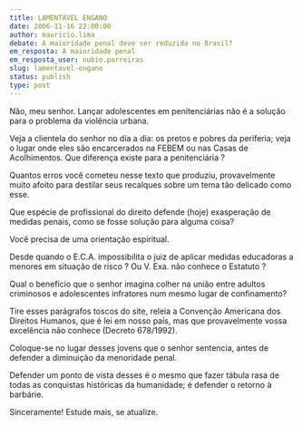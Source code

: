 ```yaml
---
title: LAMENTÁVEL ENGANO
date: 2006-11-16 22:00:00
author: mauricio.lima
debate: A maioridade penal deve ser reduzida no Brasil?
em_resposta: A maioridade penal
em_resposta_user: nubio.parreiras
slug: lamentavel-engano
status: publish 
type: post
---
```


  

Não, meu senhor. Lançar adolescentes em penitenciárias não é a solução para o problema da violência urbana.   

Veja a clientela do senhor no dia a dia: os pretos e pobres da periferia; veja o lugar onde eles são encarcerados na FEBEM ou nas Casas de Acolhimentos. Que diferença existe para a penitenciária ?  

Quantos erros você cometeu nesse texto que produziu, provavelmente muito afoito para destilar seus recalques sobre um tema tão delicado como esse.  

Que espécie de profissional do direito defende (hoje) exasperação de medidas penais, como se fosse solução para alguma coisa?  

Você precisa de uma orientação espiritual.  

Desde quando o E.C.A. impossibilita o juiz de aplicar medidas educadoras a menores em situação de risco ? Ou V. Exa. não conhece o Estatuto ?  

Qual o benefício que o senhor imagina colher na união entre adultos criminosos e adolescentes infratores num mesmo lugar de confinamento?  

Tire esses parágrafos toscos do site, releia a Convenção Americana dos Direitos Humanos, que é lei em nosso país, mas que provavelmente vossa excelência não conhece (Decreto 678/1992).  

Coloque-se no lugar desses jovens que o senhor sentencia, antes de defender a diminuição da menoridade penal.  

Defender um ponto de vista desses é o mesmo que fazer tábula rasa de todas as conquistas históricas da humanidade; é defender o retorno à barbárie.  

Sinceramente! Estude mais, se atualize.
